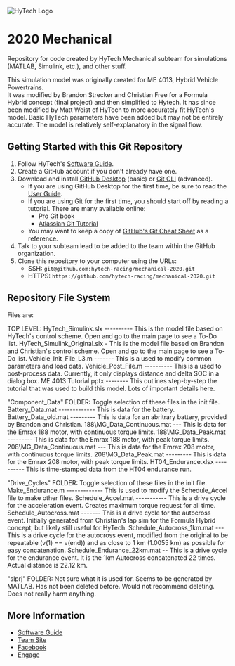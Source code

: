 ![HyTech Logo](https://hytechracing.gatech.edu/images/hytech_logo_small.png)

# 2020 Mechanical

Repository for code created by HyTech Mechanical subteam for simulations (MATLAB, Simulink, etc.), and other stuff.

This simulation model was originally created for ME 4013, Hybrid Vehicle Powertrains.  
It was modified by Brandon Strecker and Christian Free for a Formula Hybrid concept (final project) and then simplified to Hytech.
It has since been modified by Matt Weist of HyTech to more accurately fit HyTech's model. 
Basic HyTech parameters have been added but may not be entirely accurate.  The model is relatively self-explanatory in the signal flow.

## Getting Started with this Git Repository
1. Follow HyTech's [Software Guide](https://docs.google.com/document/d/1GRkLYabQtMDBhLXM44oBZ6nKhDef6TY2_k2GFT-w2gI/edit?usp=sharing).
2. Create a GitHub account if you don't already have one.
3. Download and install [GitHub Desktop](https://desktop.github.com/) (basic) or [Git CLI](https://git-scm.com/book/en/v2/Getting-Started-Installing-Git) (advanced).
    * If you are using GitHub Desktop for the first time, be sure to read the [User Guide](https://help.github.com/desktop/guides/).
    * If you are using Git for the first time, you should start off by reading a tutorial. There are many available online:
        * [Pro Git book](https://git-scm.com/book/en/v2)
        * [Atlassian Git Tutorial](https://www.atlassian.com/git/tutorials/)
    * You may want to keep a copy of [GitHub's Git Cheat Sheet](https://services.github.com/kit/downloads/github-git-cheat-sheet.pdf) as a reference.
4. Talk to your subteam lead to be added to the team within the GitHub organization.
5. Clone this repository to your computer using the URLs:
    * SSH: `git@github.com:hytech-racing/mechanical-2020.git`
    * HTTPS: `https://github.com/hytech-racing/mechanical-2020.git`


## Repository File System

Files are:

TOP LEVEL:
HyTech_Simulink.slx ---------- This is the model file based on HyTech's control scheme.  Open and go to the main page to see a To-Do list.
HyTech_Simulink_Original.slx - This is the model file based on Brandon and Christian's control scheme.  Open and go to the main page to see a To-Do list.
Vehicle_Init_File_L3.m ------- This is a used to modify common parameters and load data.
Vehicle_Post_File.m ---------- This is a used to post-process data. Currently, it only displays distance and delta SOC in a dialog box.
ME 4013 Tutorial.pptx -------- This outlines step-by-step the tutorial that was used to build this model.  Lots of important details here.

"Component_Data" FOLDER:  Toggle selection of these files in the init file.
Battery_Data.mat ------------- This is data for the battery.  
Battery_Data_old.mat --------- This is data for an abritrary battery, provided by Brandon and Christian.
188\MG_Data_Continuous.mat --- This is data for the Emrax 188 motor, with continuous torque limits.
188\MG_Data_Peak.mat --------- This is data for the Emrax 188 motor, with peak torque limits.
208\MG_Data_Continuous.mat --- This is data for the Emrax 208 motor, with continuous torque limits.
208\MG_Data_Peak.mat --------- This is data for the Emrax 208 motor, with peak torque limits.
HT04_Endurance.xlsx ---------- This is time-stamped data from the HT04 endurance run.

"Drive_Cycles" FOLDER:  Toggle selection of these files in the init file.
Make_Endurance.m ------------- This is used to modify the Schedule_Accel file to make other files.
Schedule_Accel.mat ----------- This is a drive cycle for the acceleration event.  Creates maximum torque request for all time.
Schedule_Autocross.mat ------- This is a drive cycle for the autocross event.  Initially generated from Christian's lap sim for the Formula Hybrid concept, but likely still useful for HyTech.
Schedule_Autocross_1km.mat --- This is a drive cycle for the autocross event, modified from the original to be repeatable (v(1) == v(end)) and as close to 1 km (1.0055 km) as possible for easy concatenation.
Schedule_Endurance_22km.mat -- This is a drive cycle for the endurance event.  It is the 1km Autocross concatenated 22 times.  Actual distance is 22.12 km.

"slprj" FOLDER:  Not sure what it is used for.  Seems to be generated by MATLAB.  Has not been deleted before.  Would not recommend deleting.  Does not really harm anything.


## More Information
* [Software Guide](https://docs.google.com/document/d/1GRkLYabQtMDBhLXM44oBZ6nKhDef6TY2_k2GFT-w2gI/edit?usp=sharing)
* [Team Site](https://hytechracing.gatech.edu/)
* [Facebook](https://www.facebook.com/HyTechRacing/)
* [Engage](https://gatech.campuslabs.com/engage/organization/hytech-racing)
